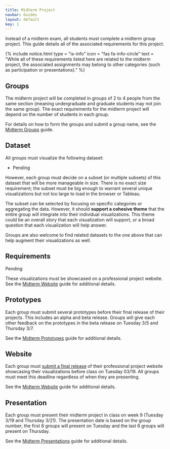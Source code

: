 ```yaml
---
title: Midterm Project
navbar: Guides
layout: default
key: 1
---
```


Instead of a midterm exam, all students must complete a midterm group project. This guide details all of the associated requirements for this project.

{% include notice.html type = "is-info" icon = "fas fa-info-circle" text = "While all of these requirements listed here are related to the midterm project, the associated assignments may belong to other categories (such as participation or presentations)." %}

## Groups

The midterm project will be completed in groups of 2 to 4 people from the same section (meaning undergraduate and graduate students may not join the same group). The exact requirements for the midterm project will depend on the number of students in each group.

For details on how to form the groups and submit a group name, see the [Midterm Groups](/guides/projects/midterm-groups.html) guide.

## Dataset

All groups must visualize the following dataset:

  - Pending

However, each group must decide on a subset (or multiple subsets) of this dataset that will be more manageable in size. There is no exact size requirement; the subset must be big enough to warrant several unique visualizations but not too large to load in the browser or Tableau.

The subset can be selected by focusing on specific categories or aggregating the data. However, it should **support a cohesive theme** that the entire group will integrate into their individual visualizations. This theme could be an overall story that each visualization will support, or a broad question that each visualization will help answer.

Groups are also welcome to find related datasets to the one above that can help augment their visualizations as well.

## Requirements

Pending

These visualizations must be showcased on a professional project website. See the [Midterm Website](/guides/projects/midterm-website.html) guide for additional details.

## Prototypes

Each group must submit several prototypes before their final release of their projects. This includes an alpha and beta release. Groups will give each other feedback on the prototypes in the beta release on Tuesday 3/5 and Thursday 3/7.

See the [Midterm Prototypes](/guides/projects/midterm-prototypes.html) guide for additional details.

## Website

Each group must [submit a final release](https://usfca.instructure.com/courses/1582982/assignments/6821965) of their professional project website showcasing their visualizations before class on Tuesday 03/19. All groups must meet this deadline regardless of when they are presenting.

See the [Midterm Website](/guides/projects/midterm-website.html) guide for additional details.

## Presentation

Each group must present their midterm project in class on week 9 (Tuesday 3/19 and Thursday 3/21). The presentation date is based on the group number; the first 6 groups will present on Tuesday and the last 6 groups will present on Thursday.

See the [Midterm Presentations](/guides/projects/midterm-presentations.html) guide for additional details.
